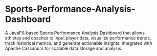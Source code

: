 # Sports-Performance-Analysis-Dashboard
A JavaFX-based Sports Performance Analysis Dashboard that allows athletes and coaches to input player data, visualize performance trends, track historical metrics, and generate actionable insights. Integrated with Apache Cassandra for scalable data storage and analysis.
